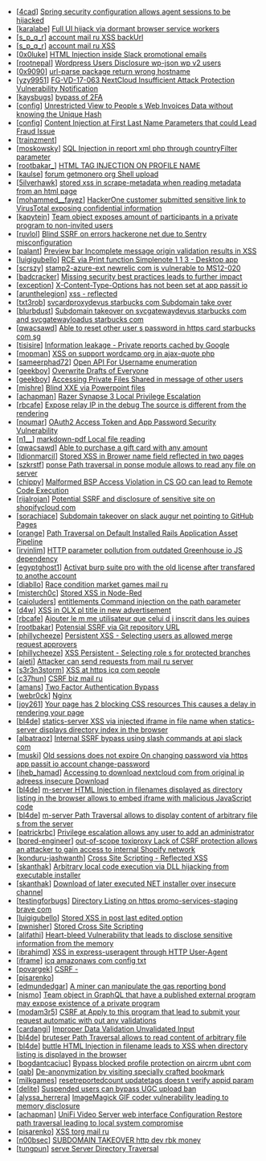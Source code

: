 * [[4cad](https://hackerone.com/4cad)] [Spring security configuration allows agent sessions to be hijacked](https://hackerone.com/reports/241244)
* [[karalabe](https://hackerone.com/karalabe)] [Full UI hijack via dormant browser service workers](https://hackerone.com/reports/380594)
* [[s_p_q_r](https://hackerone.com/s_p_q_r)] [ account mail ru XSS                                  backUrl](https://hackerone.com/reports/360191)
* [[s_p_q_r](https://hackerone.com/s_p_q_r)] [ account mail ru XSS                                ](https://hackerone.com/reports/360787)
* [[0x0luke](https://hackerone.com/0x0luke)] [HTML Injection inside Slack promotional emails](https://hackerone.com/reports/321029)
* [[rootnepal](https://hackerone.com/rootnepal)] [Wordpress Users Disclosure  wp-json wp v2 users ](https://hackerone.com/reports/356047)
* [[0x9090](https://hackerone.com/0x9090)] [url-parse package return wrong hostname ](https://hackerone.com/reports/384029)
* [[yzy9951](https://hackerone.com/yzy9951)] [ FG-VD-17-063 NextCloud Insufficient Attack Protection Vulnerability Notification](https://hackerone.com/reports/232347)
* [[kaysbugs](https://hackerone.com/kaysbugs)] [bypass of 2FA](https://hackerone.com/reports/248656)
* [[config](https://hackerone.com/config)] [Unrestricted View to People  s Web Invoices Data without knowing the Unique Hash](https://hackerone.com/reports/152992)
* [[config](https://hackerone.com/config)] [Content Injection at First  Last Name Parameters that could Lead Fraud Issue](https://hackerone.com/reports/152577)
* [[trainzment](https://hackerone.com/trainzment)] [                                             ](https://hackerone.com/reports/364095)
* [[moskowsky](https://hackerone.com/moskowsky)] [SQL Injection in report xml php through countryFilter  parameter](https://hackerone.com/reports/383127)
* [[rootbakar_](https://hackerone.com/rootbakar_)] [HTML TAG INJECTION ON PROFILE NAME](https://hackerone.com/reports/358001)
* [[kaulse](https://hackerone.com/kaulse)] [forum getmonero org Shell upload](https://hackerone.com/reports/357858)
* [[5ilverhawk](https://hackerone.com/5ilverhawk)] [stored xss in scrape-metadata when reading metadata from an html page](https://hackerone.com/reports/369573)
* [[mohammed__fayez](https://hackerone.com/mohammed__fayez)] [HackerOne customer submitted sensitive link to VirusTotal exposing confidential information](https://hackerone.com/reports/378122)
* [[kapytein](https://hackerone.com/kapytein)] [Team object exposes amount of participants in a private program to non-invited users](https://hackerone.com/reports/380317)
* [[ruvlol](https://hackerone.com/ruvlol)] [Blind SSRF on errors hackerone net due to Sentry misconfiguration](https://hackerone.com/reports/374737)
* [[palant](https://hackerone.com/palant)] [Preview bar Incomplete message origin validation results in XSS](https://hackerone.com/reports/381192)
* [[luigigubello](https://hackerone.com/luigigubello)] [RCE via Print function Simplenote 1 1 3 - Desktop app ](https://hackerone.com/reports/358049)
* [[scrszy](https://hackerone.com/scrszy)] [stamp2-azure-ext newrelic com is vulnerable to MS12-020](https://hackerone.com/reports/384882)
* [[badcracker](https://hackerone.com/badcracker)] [ Missing security best practices leads to further impact ](https://hackerone.com/reports/385420)
* [[exception](https://hackerone.com/exception)] [X-Content-Type-Options has not been set at app passit io](https://hackerone.com/reports/354512)
* [[arunthelegion](https://hackerone.com/arunthelegion)] [xss - reflected](https://hackerone.com/reports/384112)
* [[txt3rob](https://hackerone.com/txt3rob)] [svcardproxydevus starbucks com Subdomain take over](https://hackerone.com/reports/380158)
* [[blurbdust](https://hackerone.com/blurbdust)] [Subdomain takeover on svcgatewaydevus starbucks com and svcgatewayloadus starbucks com](https://hackerone.com/reports/383564)
* [[qwacsawd](https://hackerone.com/qwacsawd)] [Able to reset other user s password in https  card starbucks com sg ](https://hackerone.com/reports/315879)
* [[tisisire](https://hackerone.com/tisisire)] [Information leakage - Private reports cached by Google ](https://hackerone.com/reports/80118)
* [[mopman](https://hackerone.com/mopman)] [XSS on support wordcamp org in ajax-quote php](https://hackerone.com/reports/355773)
* [[sameerphad72](https://hackerone.com/sameerphad72)] [Open API For Username enumeration](https://hackerone.com/reports/385322)
* [[geekboy](https://hackerone.com/geekboy)] [Overwrite Drafts of Everyone ](https://hackerone.com/reports/258201)
* [[geekboy](https://hackerone.com/geekboy)] [Accessing Private Files Shared in message of other users](https://hackerone.com/reports/258260)
* [[mishre](https://hackerone.com/mishre)] [Blind XXE via Powerpoint files](https://hackerone.com/reports/334488)
* [[achapman](https://hackerone.com/achapman)] [Razer Synapse 3 Local Privilege Escalation](https://hackerone.com/reports/314962)
* [[rbcafe](https://hackerone.com/rbcafe)] [Expose relay IP in the debug The source is different from the rendering ](https://hackerone.com/reports/330721)
* [[noumar](https://hackerone.com/noumar)] [OAuth2 Access Token and App Password Security Vulnerability](https://hackerone.com/reports/343111)
* [[n1__](https://hackerone.com/n1__)] [ markdown-pdf Local file reading](https://hackerone.com/reports/360727)
* [[qwacsawd](https://hackerone.com/qwacsawd)] [Able to purchase a gift card with any amount](https://hackerone.com/reports/316789)
* [[ldionmarcil](https://hackerone.com/ldionmarcil)] [Stored XSS in Brower name field reflected in two pages](https://hackerone.com/reports/348076)
* [[szkrstf](https://hackerone.com/szkrstf)] [ ponse Path traversal in ponse module allows to read any file on server](https://hackerone.com/reports/383112)
* [[chippy](https://hackerone.com/chippy)] [Malformed BSP Access Violation in CS GO can lead to Remote Code Execution](https://hackerone.com/reports/351014)
* [[rijalrojan](https://hackerone.com/rijalrojan)] [Potential SSRF and disclosure of sensitive site on shopifycloud com](https://hackerone.com/reports/382612)
* [[sorachiace](https://hackerone.com/sorachiace)] [Subdomain takeover on slack augur net pointing to GitHub Pages](https://hackerone.com/reports/382995)
* [[orange](https://hackerone.com/orange)] [Path Traversal on Default Installed Rails Application Asset Pipeline ](https://hackerone.com/reports/307808)
* [[irvinlim](https://hackerone.com/irvinlim)] [HTTP parameter pollution from outdated Greenhouse io JS dependency](https://hackerone.com/reports/335339)
* [[egyptghost1](https://hackerone.com/egyptghost1)] [Activat burp suite pro with the old license after transfared to anothe account](https://hackerone.com/reports/366129)
* [[diabllo](https://hackerone.com/diabllo)] [Race condition   market games mail ru](https://hackerone.com/reports/317557)
* [[misterch0c](https://hackerone.com/misterch0c)] [Stored XSS in Node-Red](https://hackerone.com/reports/349146)
* [[caioluders](https://hackerone.com/caioluders)] [ entitlements Command injection on the path parameter](https://hackerone.com/reports/341869)
* [[d4w](https://hackerone.com/d4w)] [XSS in OLX pl  title in new advertisement ](https://hackerone.com/reports/267473)
* [[rbcafe](https://hackerone.com/rbcafe)] [Ajouter le m me utilisateur que celui d j  inscrit dans les  quipes](https://hackerone.com/reports/378209)
* [[rootbakar](https://hackerone.com/rootbakar)] [Potensial SSRF via Git repository URL ](https://hackerone.com/reports/359288)
* [[phillycheeze](https://hackerone.com/phillycheeze)] [Persistent XSS - Selecting users as allowed merge request approvers](https://hackerone.com/reports/346217)
* [[phillycheeze](https://hackerone.com/phillycheeze)] [XSS Persistent - Selecting role s for protected branches](https://hackerone.com/reports/346111)
* [[aieti](https://hackerone.com/aieti)] [Attacker can send requests from mail ru server](https://hackerone.com/reports/347850)
* [[s3r3n3storm](https://hackerone.com/s3r3n3storm)] [XSS at https  icq com people](https://hackerone.com/reports/361893)
* [[c37hun](https://hackerone.com/c37hun)] [CSRF   biz mail ru](https://hackerone.com/reports/290023)
* [[amans](https://hackerone.com/amans)] [Two Factor Authentication Bypass](https://hackerone.com/reports/350288)
* [[webr0ck](https://hackerone.com/webr0ck)] [                         Nginx               ](https://hackerone.com/reports/370094)
* [[joy261](https://hackerone.com/joy261)] [Your page has 2 blocking CSS resources This causes a delay in rendering your page ](https://hackerone.com/reports/365968)
* [[bl4de](https://hackerone.com/bl4de)] [ statics-server XSS via injected iframe in file name when statics-server displays directory index in the browser](https://hackerone.com/reports/355458)
* [[albatraoz](https://hackerone.com/albatraoz)] [Internal SSRF bypass using slash commands at api slack com](https://hackerone.com/reports/356765)
* [[muski](https://hackerone.com/muski)] [Old sessions does not expire On changing password via https  app passit io account change-password ](https://hackerone.com/reports/357625)
* [[iheb_hamad](https://hackerone.com/iheb_hamad)] [Accessing to download nextcloud com from original ip adreess  insecure Download](https://hackerone.com/reports/374053)
* [[bl4de](https://hackerone.com/bl4de)] [ m-server HTML Injection in filenames displayed as directory listing in the browser allows to embed iframe with malicious JavaScript code](https://hackerone.com/reports/319794)
* [[bl4de](https://hackerone.com/bl4de)] [ m-server Path Traversal allows to display content of arbitrary file s from the server](https://hackerone.com/reports/319795)
* [[patrickrbc](https://hackerone.com/patrickrbc)] [Privilege escalation allows any user to add an administrator](https://hackerone.com/reports/343626)
* [[bored-engineer](https://hackerone.com/bored-engineer)] [ out-of-scope toxiproxy Lack of CSRF protection allows an attacker to gain access to internal Shopify network](https://hackerone.com/reports/236349)
* [[konduru-jashwanth](https://hackerone.com/konduru-jashwanth)] [Cross Site Scripting - Reflected XSS](https://hackerone.com/reports/150568)
* [[skanthak](https://hackerone.com/skanthak)] [Arbitrary local code execution via DLL hijacking from executable installer](https://hackerone.com/reports/272221)
* [[skanthak](https://hackerone.com/skanthak)] [Download of later executed  NET installer over insecure channel](https://hackerone.com/reports/272231)
* [[testingforbugs](https://hackerone.com/testingforbugs)] [Directory Listing on https  promo-services-staging brave com](https://hackerone.com/reports/371464)
* [[luigigubello](https://hackerone.com/luigigubello)] [Stored XSS in post last edited option](https://hackerone.com/reports/333507)
* [[pwnisher](https://hackerone.com/pwnisher)] [Stored Cross Site Scripting](https://hackerone.com/reports/362735)
* [[alifathi](https://hackerone.com/alifathi)] [Heart-bleed Vulnerability that leads to disclose sensitive information from the memory](https://hackerone.com/reports/280825)
* [[ibrahimd](https://hackerone.com/ibrahimd)] [XSS in express-useragent through HTTP User-Agent](https://hackerone.com/reports/362702)
* [[iframe](https://hackerone.com/iframe)] [                              icq          amazonaws com config txt ](https://hackerone.com/reports/357213)
* [[povargek](https://hackerone.com/povargek)] [      CSRF                                                     -         ](https://hackerone.com/reports/315524)
* [[pisarenko](https://hackerone.com/pisarenko)] [                                              ](https://hackerone.com/reports/317985)
* [[edmundedgar](https://hackerone.com/edmundedgar)] [A miner can manipulate the gas reporting bond](https://hackerone.com/reports/377398)
* [[nismo](https://hackerone.com/nismo)] [Team object in GraphQL that have a published external program may expose existence of a private program](https://hackerone.com/reports/347937)
* [[modam3r5](https://hackerone.com/modam3r5)] [CSRF at Apply to this program that lead to submit your request automatic with out any validations](https://hackerone.com/reports/334253)
* [[cardangi](https://hackerone.com/cardangi)] [Improper Data Validation  Unvalidated Input](https://hackerone.com/reports/363850)
* [[bl4de](https://hackerone.com/bl4de)] [ bruteser Path Traversal allows to read content of arbitrary file](https://hackerone.com/reports/342066)
* [[bl4de](https://hackerone.com/bl4de)] [ buttle HTML Injection in filename leads to XSS when directory listing is displayed in the browser](https://hackerone.com/reports/331110)
* [[bogdantcaciuc](https://hackerone.com/bogdantcaciuc)] [Bypass blocked profile protection on aircrm ubnt com](https://hackerone.com/reports/332631)
* [[qab](https://hackerone.com/qab)] [De-anonymization by visiting specially crafted bookmark ](https://hackerone.com/reports/294364)
* [[milkgames](https://hackerone.com/milkgames)] [resetreportedcount  updatetags doesn t verify appid param](https://hackerone.com/reports/351106)
* [[delite](https://hackerone.com/delite)] [Suspended users can bypass UGC upload ban](https://hackerone.com/reports/354660)
* [[alyssa_herrera](https://hackerone.com/alyssa_herrera)] [ImageMagick GIF coder vulnerability leading to memory disclosure](https://hackerone.com/reports/315256)
* [[achapman](https://hackerone.com/achapman)] [UniFi Video Server web interface Configuration Restore path traversal leading to local system compromise](https://hackerone.com/reports/329770)
* [[pisarenko](https://hackerone.com/pisarenko)] [       XSS              torg mail ru           ](https://hackerone.com/reports/366518)
* [[n00bsec](https://hackerone.com/n00bsec)] [SUBDOMAIN TAKEOVER http  dev rbk money ](https://hackerone.com/reports/363778)
* [[tungpun](https://hackerone.com/tungpun)] [ serve Server Directory Traversal](https://hackerone.com/reports/358645)
